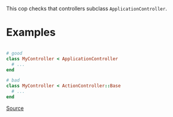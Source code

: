 
This cop checks that controllers subclass `ApplicationController`.

# Examples

```ruby

# good
class MyController < ApplicationController
  # ...
end

# bad
class MyController < ActionController::Base
  # ...
end
```

[Source](http://www.rubydoc.info/gems/rubocop/RuboCop/Cop/Rails/ApplicationController)